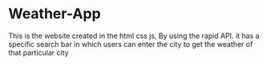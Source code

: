 # Weather-App
This is the website created in the html css js, By using the rapid API. it has a specific search bar in which users can enter the city to get the weather of that particular city
